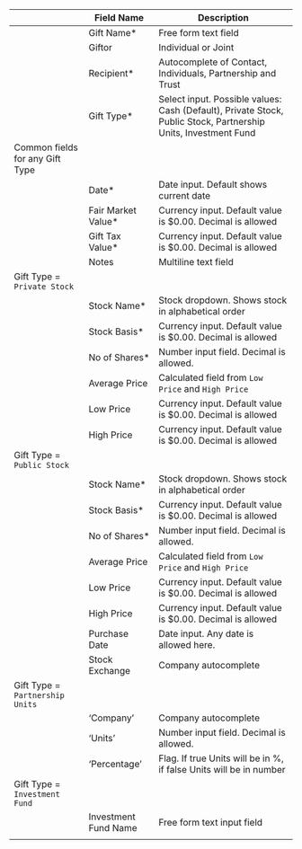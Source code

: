 |                                 | Field Name           | Description                                                  |
| ------------------------------- | -------------------- | ------------------------------------------------------------ |
|                                 | Gift Name*           | Free form text field                                         |
|                                 | Giftor               | Individual or Joint                                          |
|                                 | Recipient*           | Autocomplete of Contact, Individuals, Partnership and Trust  |
|                                 | Gift Type*           | Select input. Possible values: Cash (Default), Private Stock, Public Stock, Partnership Units, Investment Fund |
| Common fields for any Gift Type |                      |                                                              |
|                                 | Date*                | Date input. Default shows current date                       |
|                                 | Fair Market Value*   | Currency input. Default value is $0.00. Decimal is allowed   |
|                                 | Gift Tax Value*      | Currency input. Default value is $0.00. Decimal is allowed   |
|                                 | Notes                | Multiline text field                                         |
| Gift Type = `Private Stock`     |                      |                                                              |
|                                 | Stock Name*          | Stock dropdown. Shows stock in alphabetical order            |
|                                 | Stock Basis*         | Currency input. Default value is $0.00. Decimal is allowed   |
|                                 | No of Shares*        | Number input field. Decimal is allowed.                      |
|                                 | Average Price        | Calculated field from `Low Price` and `High Price`           |
|                                 | Low Price            | Currency input. Default value is $0.00. Decimal is allowed   |
|                                 | High Price           | Currency input. Default value is $0.00. Decimal is allowed   |
| Gift Type = `Public Stock`      |                      |                                                              |
|                                 | Stock Name*          | Stock dropdown. Shows stock in alphabetical order            |
|                                 | Stock Basis*         | Currency input. Default value is $0.00. Decimal is allowed   |
|                                 | No of Shares*        | Number input field. Decimal is allowed.                      |
|                                 | Average Price        | Calculated field from `Low Price` and `High Price`           |
|                                 | Low Price            | Currency input. Default value is $0.00. Decimal is allowed   |
|                                 | High Price           | Currency input. Default value is $0.00. Decimal is allowed   |
|                                 | Purchase Date        | Date input. Any date is allowed here.                        |
|                                 | Stock Exchange       | Company autocomplete                                         |
| Gift Type = `Partnership Units` |                      |                                                              |
|                                 | ‘Company’            | Company autocomplete                                         |
|                                 | ‘Units’              | Number input field. Decimal is allowed.                      |
|                                 | ‘Percentage’         | Flag. If true Units will be in %, if false Units will be in number |
| Gift Type = `Investment Fund`   |                      |                                                              |
|                                 | Investment Fund Name | Free form text input field                                   |
|                                 |                      |                                                              |